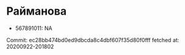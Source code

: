 # Райманова
- 567891011: NA

Commit: ec28bb474bd0ed9dbcda8c4dbf607f35d80f0fff
 fetched at: 20200922-201802
